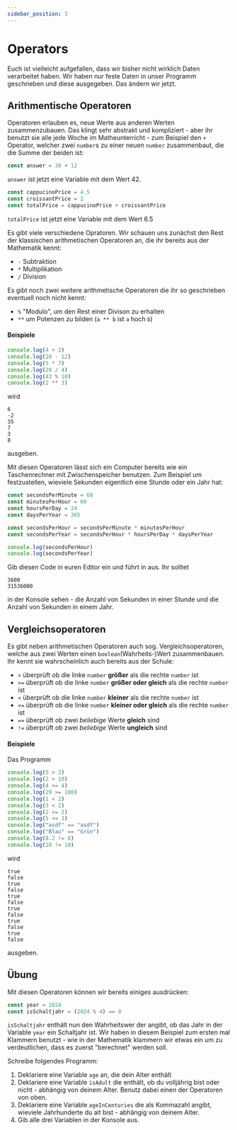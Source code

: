 ```yaml
---
sidebar_position: 3
---
```


# Operators

Euch ist vielleicht aufgefallen, dass wir bisher nicht wirklich Daten verarbeitet haben. Wir haben nur feste Daten in unser Programm geschrieben und diese ausgegeben. Das ändern wir jetzt.

## Arithmentische Operatoren

Operatoren erlauben es, neue Werte aus anderen Werten zusammenzubauen. Das klingt sehr abstrakt und kompliziert - aber ihr benutzt sie alle jede Woche im Matheunterricht - zum Beispiel den `+` Operator, welcher zwei `number`s zu einer neuen `number` zusammenbaut, die die Summe der beiden ist:

```js
const answer = 30 + 12
```

`answer` ist jetzt eine Variable mit dem Wert 42.

```js
const cappucinoPrice = 4.5
const croissantPrice = 2
const totalPrice = cappucinoPrice + croissantPrice
```

`totalPrice` ist jetzt eine Variable mit dem Wert 6.5

Es gibt viele verschiedene Opratoren. Wir schauen uns zunächst den Rest der klassischen arithmetischen Operatoren an, die ihr bereits aus der Mathematik kennt:

-   `-` Subtraktion
-   `*` Multiplikation
-   `/` Division

Es gibt noch zwei weitere arithmetische Operatoren die ihr so geschrieben eventuell noch nicht kennt:

-   `%` "Modulo", um den Rest einer Divison zu erhalten
-   `**` um Potenzen zu bilden (`a ** b` ist `a` hoch `b`)

#### Beispiele

```js
console.log(4 + 2)
console.log(10 - 12)
console.log(5 * 7)
console.log(28 / 4)
console.log(43 % 10)
console.log(2 ** 3)
```

wird

```
6
-2
35
7
3
8
```

ausgeben.

Mit diesen Operatoren lässt sich ein Computer bereits wie ein Taschenrechner mit Zwischenspeicher benutzen. Zum Beispiel um festzustellen, wieviele Sekunden eigentlich eine Stunde oder ein Jahr hat:

```js
const secondsPerMinute = 60
const minutesPerHour = 60
const hoursPerDay = 24
const daysPerYear = 365

const secondsPerHour = secondsPerMinute * minutesPerHour
const secondsPerYear = secondsPerHour * hoursPerDay * daysPerYear

console.log(secondsPerHour)
console.log(secondsPerYear)
```

Gib diesen Code in euren Editor ein und führt in aus. Ihr solltet

```
3600
31536000
```

in der Konsole sehen - die Anzahl von Sekunden in einer Stunde und die Anzahl von Sekunden in einem Jahr.

## Vergleichsoperatoren

Es gibt neben arithmetischen Operatoren auch sog. Vergleichsoperatoren, welche aus zwei Werten einen `boolean`(Wahrheits-)Wert zusammenbauen. Ihr kennt sie wahrscheinlich auch bereits aus der Schule:

-   `>` überprüft ob die linke `number` **größer** als die rechte `number` ist
-   `>=` überprüft ob die linke `number` **größer oder gleich** als die rechte `number` ist
-   `<` überprüft ob die linke `number` **kleiner** als die rechte `number` ist
-   `<=` überprüft ob die linke `number` **kleiner oder gleich** als die rechte `number` ist
-   `==` überprüft ob zwei _beliebige_ Werte **gleich** sind
-   `!=` überprüft ob zwei _beliebige_ Werte **ungleich** sind

#### Beispiele

Das Programm

```js
console.log(5 > 2)
console.log(2 > 10)
console.log(4 >= 4)
console.log(29 >= 100)
console.log(1 < 2)
console.log(3 < 2)
console.log(2 <= 2)
console.log(5 <= 3)
console.log("asdf" == "asdf")
console.log("Blau" == "Grün")
console.log(8.2 != 8)
console.log(10 != 10)
```

wird

```
true
false
true
false
true
false
true
false
true
false
true
false
```

ausgeben.

## Übung

Mit diesen Operatoren können wir bereits einiges ausdrücken:

```js
const year = 2024
const isSchaltjahr = (2024 % 4) == 0
```

`isSchaltjahr` enthält nun den Wahrheitswer der angibt, ob das Jahr in der Variable `year` ein Schaltjahr ist. Wir haben in diesem Beispiel zum ersten mal Klammern benutzt - wie in der Mathematik klammern wir etwas ein um zu verdeutlichen, dass es zuerst "berechnet" werden soll.

Schreibe folgendes Programm:

1. Deklariere eine Variable `age` an, die dein Alter enthält
2. Deklariere eine Variable `isAdult` die enthält, ob du volljährig bist oder nicht - abhängig von deinem Alter. Benutz dabei einen der Operatoren von oben.
3. Deklariere eine Variable `ageInCenturies` die als Kommazahl angibt, wieviele Jahrhunderte du alt bist - abhängig von deinem Alter.
4. Gib alle drei Variablen in der Konsole aus.
